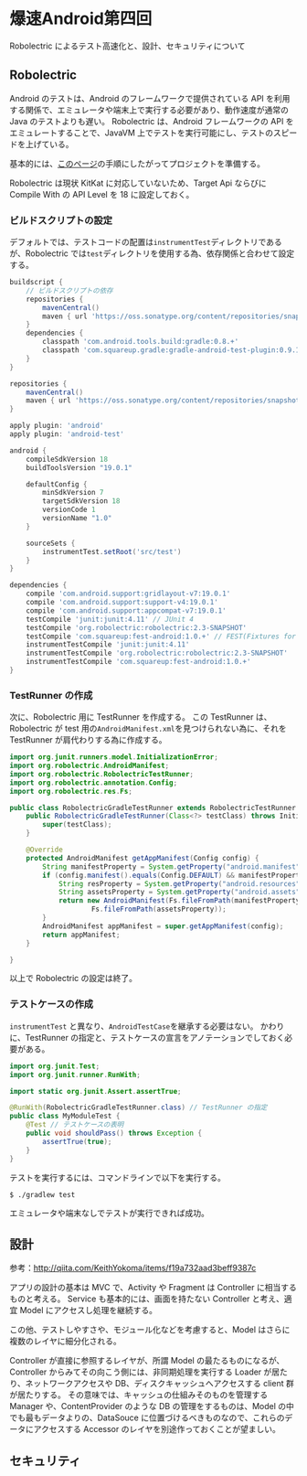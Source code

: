 # 爆速Android第四回

Robolectric によるテスト高速化と、設計、セキュリティについて

## Robolectric

Android のテストは、Android のフレームワークで提供されている API を利用する関係で、エミュレータや端末上で実行する必要があり、動作速度が通常の Java のテストよりも遅い。
Robolectric は、Android フレームワークの API をエミュレートすることで、JavaVM 上でテストを実行可能にし、テストのスピードを上げている。

基本的には、[このページ](http://www.peterfriese.de/android-testing-with-robolectric/)の手順にしたがってプロジェクトを準備する。

Robolectric は現状 KitKat に対応していないため、Target Api ならびに Compile With の API Level を 18 に設定しておく。

### ビルドスクリプトの設定

デフォルトでは、テストコードの配置は`instrumentTest`ディレクトリであるが、Robolectric では`test`ディレクトリを使用する為、依存関係と合わせて設定する。

```Groovy
buildscript {
    // ビルドスクリプトの依存
    repositories {
        mavenCentral()
        maven { url 'https://oss.sonatype.org/content/repositories/snapshots/' }
    }
    dependencies {
        classpath 'com.android.tools.build:gradle:0.8.+'
        classpath 'com.squareup.gradle:gradle-android-test-plugin:0.9.1-SNAPSHOT'
    }
}

repositories {
    mavenCentral()
    maven { url 'https://oss.sonatype.org/content/repositories/snapshots/' }
}

apply plugin: 'android'
apply plugin: 'android-test'

android {
    compileSdkVersion 18
    buildToolsVersion "19.0.1"

    defaultConfig {
        minSdkVersion 7
        targetSdkVersion 18
        versionCode 1
        versionName "1.0"
    }

    sourceSets {
        instrumentTest.setRoot('src/test')
    }
}

dependencies {
    compile 'com.android.support:gridlayout-v7:19.0.1'
    compile 'com.android.support:support-v4:19.0.1'
    compile 'com.android.support:appcompat-v7:19.0.1'
    testCompile 'junit:junit:4.11' // JUnit 4
    testCompile 'org.robolectric:robolectric:2.3-SNAPSHOT'
    testCompile 'com.squareup:fest-android:1.0.+' // FEST(Fixtures for Easy Software Testing) を Android で利用するためのライブラリ
    instrumentTestCompile 'junit:junit:4.11'
    instrumentTestCompile 'org.robolectric:robolectric:2.3-SNAPSHOT'
    instrumentTestCompile 'com.squareup:fest-android:1.0.+'
}
```

### TestRunner の作成

次に、Robolectric 用に TestRunner を作成する。
この TestRunner は、Robolectric が test 用の`AndroidManifest.xml`を見つけられない為に、それを TestRunner が肩代わりする為に作成する。

```Java
import org.junit.runners.model.InitializationError;
import org.robolectric.AndroidManifest;
import org.robolectric.RobolectricTestRunner;
import org.robolectric.annotation.Config;
import org.robolectric.res.Fs;

public class RobolectricGradleTestRunner extends RobolectricTestRunner {
    public RobolectricGradleTestRunner(Class<?> testClass) throws InitializationError {
        super(testClass);
    }

    @Override
    protected AndroidManifest getAppManifest(Config config) {
        String manifestProperty = System.getProperty("android.manifest");
        if (config.manifest().equals(Config.DEFAULT) && manifestProperty != null) {
            String resProperty = System.getProperty("android.resources");
            String assetsProperty = System.getProperty("android.assets");
            return new AndroidManifest(Fs.fileFromPath(manifestProperty), Fs.fileFromPath(resProperty),
                    Fs.fileFromPath(assetsProperty));
        }
        AndroidManifest appManifest = super.getAppManifest(config);
        return appManifest;
    }

}
```

以上で Robolectric の設定は終了。

### テストケースの作成

`instrumentTest` と異なり、`AndroidTestCase`を継承する必要はない。
かわりに、TestRunner の指定と、テストケースの宣言をアノテーションでしておく必要がある。

```Java
import org.junit.Test;
import org.junit.runner.RunWith;

import static org.junit.Assert.assertTrue;

@RunWith(RobolectricGradleTestRunner.class) // TestRunner の指定
public class MyModuleTest {
    @Test // テストケースの表明
    public void shouldPass() throws Exception {
        assertTrue(true);
    }
}

```

テストを実行するには、コマンドラインで以下を実行する。

`$ ./gradlew test`

エミュレータや端末なしでテストが実行できれば成功。

## 設計

参考：http://qiita.com/KeithYokoma/items/f19a732aad3beff9387c

アプリの設計の基本は MVC で、Activity や Fragment は Controller に相当するものと考える。
Service も基本的には、画面を持たない Controller と考え、適宜 Model にアクセスし処理を継続する。

この他、テストしやすさや、モジュール化などを考慮すると、Model はさらに複数のレイヤに細分化される。

Controller が直接に参照するレイヤが、所謂 Model の最たるものになるが、Controller からみてその向こう側には、非同期処理を実行する Loader が居たり、ネットワークアクセスや DB、ディスクキャッシュへアクセスする client 群が居たりする。
その意味では、キャッシュの仕組みそのものを管理する Manager や、ContentProvider のような DB の管理をするものは、Model の中でも最もデータよりの、DataSouce に位置づけるべきものなので、これらのデータにアクセスする Accessor のレイヤを別途作っておくことが望ましい。


## セキュリティ
